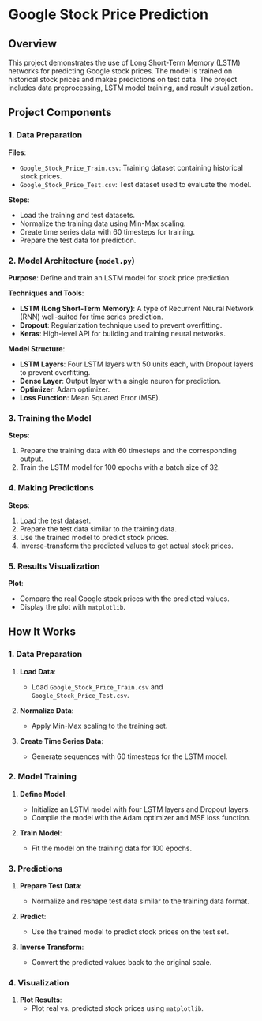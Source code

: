 # Google Stock Price Prediction

## Overview

This project demonstrates the use of Long Short-Term Memory (LSTM) networks for predicting Google stock prices. The model is trained on historical stock prices and makes predictions on test data. The project includes data preprocessing, LSTM model training, and result visualization.

## Project Components

### 1. Data Preparation

**Files**:
- `Google_Stock_Price_Train.csv`: Training dataset containing historical stock prices.
- `Google_Stock_Price_Test.csv`: Test dataset used to evaluate the model.

**Steps**:
- Load the training and test datasets.
- Normalize the training data using Min-Max scaling.
- Create time series data with 60 timesteps for training.
- Prepare the test data for prediction.

### 2. Model Architecture (`model.py`)

**Purpose**: Define and train an LSTM model for stock price prediction.

**Techniques and Tools**:
- **LSTM (Long Short-Term Memory)**: A type of Recurrent Neural Network (RNN) well-suited for time series prediction.
- **Dropout**: Regularization technique used to prevent overfitting.
- **Keras**: High-level API for building and training neural networks.

**Model Structure**:
- **LSTM Layers**: Four LSTM layers with 50 units each, with Dropout layers to prevent overfitting.
- **Dense Layer**: Output layer with a single neuron for prediction.
- **Optimizer**: Adam optimizer.
- **Loss Function**: Mean Squared Error (MSE).

### 3. Training the Model

**Steps**:
1. Prepare the training data with 60 timesteps and the corresponding output.
2. Train the LSTM model for 100 epochs with a batch size of 32.

### 4. Making Predictions

**Steps**:
1. Load the test dataset.
2. Prepare the test data similar to the training data.
3. Use the trained model to predict stock prices.
4. Inverse-transform the predicted values to get actual stock prices.

### 5. Results Visualization

**Plot**:
- Compare the real Google stock prices with the predicted values.
- Display the plot with `matplotlib`.

## How It Works

### 1. Data Preparation

1. **Load Data**:
   - Load `Google_Stock_Price_Train.csv` and `Google_Stock_Price_Test.csv`.

2. **Normalize Data**:
   - Apply Min-Max scaling to the training set.

3. **Create Time Series Data**:
   - Generate sequences with 60 timesteps for the LSTM model.

### 2. Model Training

1. **Define Model**:
   - Initialize an LSTM model with four LSTM layers and Dropout layers.
   - Compile the model with the Adam optimizer and MSE loss function.

2. **Train Model**:
   - Fit the model on the training data for 100 epochs.

### 3. Predictions

1. **Prepare Test Data**:
   - Normalize and reshape test data similar to the training data format.

2. **Predict**:
   - Use the trained model to predict stock prices on the test set.

3. **Inverse Transform**:
   - Convert the predicted values back to the original scale.

### 4. Visualization

1. **Plot Results**:
   - Plot real vs. predicted stock prices using `matplotlib`.

